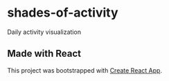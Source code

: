 # shades-of-activity

Daily activity visualization

## Made with React

This project was bootstrapped with [Create React App](https://github.com/facebook/create-react-app).
